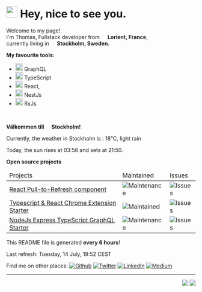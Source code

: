 <h1><img src="https://emojis.slackmojis.com/emojis/images/1531849430/4246/blob-sunglasses.gif?1531849430" width="30"/> Hey, nice to see you.</h1>


<p>Welcome to my page! </br> I'm Thomas, Fullstack developer from <img src="https://image.flaticon.com/icons/svg/197/197560.svg" width="13"/> <b>Lorient, France</b>,</br>currently living in <img src="https://image.flaticon.com/icons/svg/197/197564.svg" width="13"/> <b>Stockholm, Sweden</b>. </p>

<p><b>My favourite tools:</b></p>
<ul>
<li><img src="https://upload.wikimedia.org/wikipedia/commons/thumb/1/17/GraphQL_Logo.svg/1024px-GraphQL_Logo.svg.png" width="20"/> GraphQL</li>
<li><img src="https://cdn.iconscout.com/icon/free/png-512/typescript-1174965.png" width="20"/> TypeScript</li>
<li><img src="https://cdn4.iconfinder.com/data/icons/logos-3/600/React.js_logo-512.png" width="20"/> React, </li>
<li><img src="https://seeklogo.com/images/N/nestjs-logo-09342F76C0-seeklogo.com.png" width="20"/> NestJs</li>
<li><img src="https://cdn.worldvectorlogo.com/logos/rxjs-1.svg" width="20"/> RxJs</li>
</ul>
</br>
<p><b>Välkommen till <img src="https://image.flaticon.com/icons/svg/197/197564.svg" width="13"/> Stockholm!</b></p>
<p>Currently, the weather in Stockholm is : 18°C, light rain</p>
<p>Today, the sun rises at 03:56 and sets at 21:50.</p>

<p><b>Open source projects</b></p>
<table>
  <thead>
    <tr>
      <td>Projects</td>
      <td>Maintained</td>
      <td>Issues</td>
    </tr>
  </thead>
  <tbody>
    <tr>
	    <td><a href="https://github.com/thmsgbrt/react-simple-pull-to-refresh">React Pull-to-Refresh component</a></td>
      <td><img alt="Maintenance" src="https://img.shields.io/badge/%20-Yes-brightgreen" target="_blank" /></td>
      <td><img alt="Issues" src="https://img.shields.io/github/issues/thmsgbrt/react-simple-pull-to-refresh"/></td>
    </tr>
	  <tr>
		  <td><a href="https://github.com/thmsgbrt/nodejs-typescript-express-apollo-graphql-starter">Typescript & React Chrome Extension Starter</a></td>
      <td><img alt="Maintained" src="https://img.shields.io/badge/%20-Yes-brightgreen" target="_blank" /></td>
      <td><img alt="Issues" src="https://img.shields.io/github/issues/thmsgbrt/nodejs-typescript-express-apollo-graphql-starter"/></td>
    </tr>
		<tr>
			<td><a href="https://github.com/thmsgbrt/nodejs-typescript-express-apollo-graphql-starter">NodeJs Express TypeScript GraphQL Starter</a></td>
      <td><img alt="Maintenance" src="https://img.shields.io/badge/%20-Yes-brightgreen" target="_blank" /></td>
      <td><img alt="Issues" src="https://img.shields.io/github/issues/thmsgbrt/nodejs-typescript-express-apollo-graphql-starter"/></td>
    </tr>
  </tbody>
</table>








</hr>

<p>This README file is generated <b>every 6 hours</b>!</p>
<p>Last refresh: Tuesday, 14 July, 19:52 CEST</p>


Find me on other places:
[![Github](https://img.shields.io/github/followers/thmsgbrt.svg?label=GitHub&style=social)](https://github.com/thmsgbrt) [![Twitter](https://img.shields.io/twitter/follow/Guibz16?label=Twitter&style=social)](https://twitter.com/Guibz16) [![LinkedIn](https://img.shields.io/badge/LinkedIn-My_Resume-__?style=social&logo=LinkedIn)](https://www.linkedin.com/in/thomas-guibert) [![Medium](https://img.shields.io/badge/Medium-My_Stories-__?style=social&logo=Medium)](https://medium.com/@th.guibert)


------------
<p align="right">
<img src="https://github.com/thmsgbrt/thmsgbrt/workflows/README%20build/badge.svg" /> <a href="https://github.com/thmsgbrt"><img src="https://visitor-badge.glitch.me/badge?page_id=thmsgbrt.thmsgbrt" /></a>
</p>

